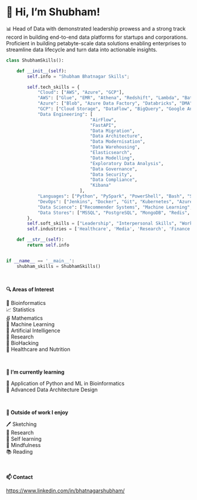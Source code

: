 # 👋 Hi, I’m Shubham!

📊 Head of Data with demonstrated leadership prowess and a strong track record in building end-to-end data platforms for startups and corporations. Proficient in building petabyte-scale data solutions enabling enterprises to streamline data lifecycle and turn data into actionable insights.

```python
class ShubhamSkills():

    def __init__(self):
        self.info = "Shubham Bhatnagar Skills";

        self.tech_skills = {
            "Cloud": ["AWS", "Azure", "GCP"],
            "AWS": ["Glue", "EMR", "Athena", "Redshift", "Lambda", "Batch", "DynamoDB", "Quicksight", "RDS", "SCT", "Aurora"],
            "Azure": ["Blob", "Azure Data Factory", "Databricks", "DMA", "Azure Migrate", "DMS", "CosmosDB", "Azure SQL DB"],
            "GCP": ["Cloud Storage", "DataFlow", "BigQuery", "Google Analytics"],
            "Data Engineering": [
                                "AirFlow", 
                                "FastAPI",
                                "Data Migration", 
                                "Data Architecture", 
                                "Data Modernisation", 
                                "Data Warehousing", 
                                "Elasticsearch", 
                                "Data Modelling",
                                "Exploratory Data Analysis",
                                "Data Governance",
                                "Data Security",
                                "Data Compliance",
                                "Kibana"
                            ],
            "Languages": ["Python", "PySpark", "PowerShell", "Bash", "SQL", "Scala"],
            "DevOps": ["Jenkins", "Docker", "Git", "Kubernetes", "Azure Devops", "Pipelines", "CI/CD", "Elasticsearch", "Kibana"],
            "Data Science": ["Recommender Systems", "Machine Learning", "Statistics", "NLP", "AI"],
            "Data Stores": ["MSSQL", "PostgreSQL", "MongoDB", "Redis", "HDFS", "Cassandra", "ArangoDB"]
        },
        self.soft_skills = ["Leadership", "Interpersonal Skills", "Work Ethic", "Creativity"],
        self.industries = ['Healthcare', 'Media', 'Research', 'Finance', 'FinTech', 'Payroll']

    def __str__(self):
        return self.info


if __name__ == '__main__':
    shubham_skills = ShubhamSkills()
```
<p>&nbsp;</p> 

**🔍 Areas of Interest**

🧬 Bioinformatics\
📈 Statistics\
∯ Mathematics\
🤖 Machine Learning\
🧠 Artificial Intelligence\
🔬 Research\
🩻 BioHacking\
🏥 Healthcare and Nutrition
<p>&nbsp;</p> 

**🌱 I’m currently learning**

🤖 Application of Python and ML in Bioinformatics\
🔧 Advanced Data Architecture Design
 
<p>&nbsp;</p> 

**👀 Outside of work I enjoy**
 
🖊️ Sketching\
🥼 Research\
🧠 Self learning\
🧘 Mindfulness\
📚 Reading
<p>&nbsp;</p> 

**📫 Contact**

https://www.linkedin.com/in/bhatnagarshubham/
